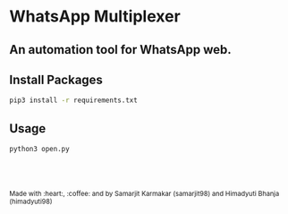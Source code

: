 # WhatsApp Multiplexer

## An automation tool for WhatsApp web.

## Install Packages

```bash
pip3 install -r requirements.txt 
```

## Usage

```bash
python3 open.py
```

<br>
<br>
<br>

<sup>
Made with :heart:, :coffee: and </> by Samarjit Karmakar (samarjit98) and Himadyuti Bhanja (himadyuti98)
</sup>